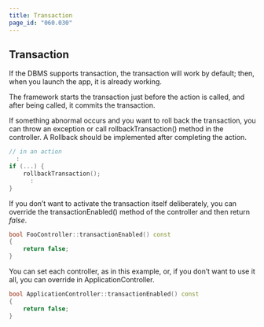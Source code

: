 ```yaml
---
title: Transaction
page_id: "060.030"
---
```


## Transaction

If the DBMS supports transaction, the transaction will work by default; then, when you launch the app, it is already working.

The framework starts the transaction just before the action is called, and after being called, it commits the transaction.

If something abnormal occurs and you want to roll back the transaction, you can throw an exception or call rollbackTransaction() method in the controller. A Rollback should be implemented after completing the action.

```c++
// in an action
  :
if (...) {
    rollbackTransaction();
      :
}
```  
 
If you don’t want to activate the transaction itself deliberately, you can override the transactionEnabled() method of the controller and then return *false*.

```c++
bool FooController::transactionEnabled() const
{
    return false;
}
```

You can set each controller, as in this example, or, if you don’t want to use it all, you can override in ApplicationController.

```c++
bool ApplicationController::transactionEnabled() const
{
    return false;
}
```